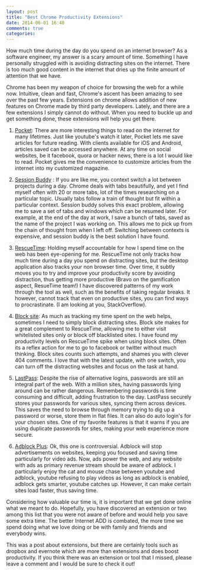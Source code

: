 ```yaml
---
layout: post
title: "Best Chrome Productivity Extensions"
date: 2014-06-01 16:40
comments: true
categories: 
---
```


How much time during the day do you spend on an internet browser? As a software engineer, my answer is a scary amount of time. Something I have personally struggled with is avoiding distracting sites on the internet. There is too much good content in the internet that dries up the finite amount of attention that we have. 

Chrome has been my weapon of choice for browsing the web for a while now. Intuitive, clean and fast, Chrome's ascent has been amazing to see over the past few years. Extensions on chrome allows addition of new features on Chrome made by third party developers. Lately, and there are a few extensions I simply cannot do without. When you need to buckle up and get something done, these extensions will help you get there.

1. [Pocket](http://getpocket.com): 
There are more interesting things to read on the internet for many lifetimes. Just like youtube's watch it later, Pocket lets me save articles for future reading. With clients available for iOS and Android, articles saved can be accessed anywhere. At any time on social websites, be it facebook, quora or hacker news, there is a lot I would like to read. Pocket gives me the convenience to customize articles from the internet into my customized magazine.

2. [Session Buddy](https://chrome.google.com/webstore/detail/session-buddy/edacconmaakjimmfgnblocblbcdcpbko?hl=en) :
If you are like me, you context switch a lot between projects during a day. Chrome deals with tabs beautifully, and yet I find myself often with 20 or more tabs, lot of the times researching on a particular topic. Usually tabs follow a train of thought but fit within a particular context. Session buddy solves this exact problem, allowing me to save a set of tabs and windows which can be resumed later. For example, at the end of the day at work, I save a bunch of tabs, saved as the name of the project I was working on. This allows me to pick up from the chain of thought from when I left off. Switching between contexts is expensive, and session buddy is the best solution I have found. 

3. [RescueTime](https://www.rescuetime.com/):
Holding myself accountable for how I spend time on the web has been eye-opening for me. RescueTime not only tracks how much time during a day you spend on distracting sites, but the desktop application also tracks your non browser time. Over time, it subtly moves you to try and improve your productivity score by avoiding distraction, thus getting more productive (Bravo on the gamification aspect, ResueTime team!) I have discovered patterns of my work through the tool as well, such as the benefits of taking regular breaks. It however, cannot track that even on productive sites, you can find ways to procrastinate. (I am looking at you, StackOverflow).

4. [Block site](https://chrome.google.com/webstore/detail/block-site/eiimnmioipafcokbfikbljfdeojpcgbh?hl=en):
As much as tracking my time spent on the web helps, sometimes I need to simply block distracting sites. Block site makes for a great complement to RescueTime, allowing me to either visit whitelisted sites only or block off blacklisted sites. I have found my productivity levels on RescueTime spike when using block sites. Often its a reflex action for me to go to facebook or twitter without much thinking. Block sites counts such attempts, and shames you with clever 404 comments. I love that with the latest update, with one switch, you can turn off the distracting websites and focus on the task at hand.

5. [LastPass](https://lastpass.com/):
Despite the rise of alternative logins, passwords are still an integral part of the web. With a million sites, having passwords lying around can be rather dangerous. Remembering passwords is time consuming and difficult, adding frustration to the day. LastPass securely stores your passwords for various sites, syncing them across devices. This saves the need to browse through memory trying to dig up a password or worse, store them in flat files. It can also do auto login's for your chosen sites. One of my favorite features is that it warns if you are using duplicate passwords for sites, making your web experience more secure. 

6. [Adblock Plus](https://adblockplus.org/en/chrome):
Ok, this one is controversial. Adblock will stop advertisements on websites, keeping you focused and saving time particularly for video ads. Now, ads power the web, and any website with ads as primary revenue stream should be aware of adblock. I particularly enjoy the cat and mouse chase between youtube and adblock, youtube refusing to play videos as long as adblock is enabled, adblock gets smarter, youtube catches up. However, it can make certain sites load faster, thus saving time.

<!--more-->

Considering how valuable our time is, it is important that we get done online what we meant to do. Hopefully, you have discovered an extension or two among this list that you were not aware of before and would help you save some extra time. The better Internet ADD is combated, the more time we spend doing what we love doing or be with family and friends and everybody wins. 

This was a post about extensions, but there are certainly tools such as dropbox and evernote which are more than extensions and does boost productivity. If you think there was an extension or tool that I missed, please leave a comment and I would be sure to check it out!